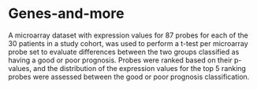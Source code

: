 # Genes-and-more
A microarray dataset with expression values for 87 probes for each of the 30 patients in a study cohort, was used to perform a t-test per microarray probe set to evaluate differences between the two groups classified as having a good or poor prognosis. Probes were ranked based on their p-values, and the distribution of the expression values for the top 5 ranking probes were assessed between the good or poor prognosis classification.

